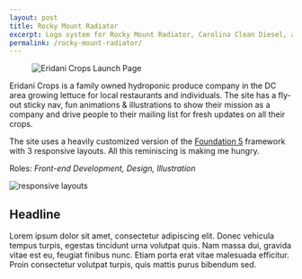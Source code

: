 ```yaml
---
layout: post
title: Rocky Mount Radiator
excerpt: Logo system for Rocky Mount Radiator, Carolina Clean Diesel, and HeavyDutyCoolingParts.com
permalink: /rocky-mount-radiator/
---
```


<figure class="overlap">
    <img src="http://justinwmunn.com/images/eridani/eridani-site.jpg" alt="Eridani Crops Launch Page" />
</figure>

Eridani Crops is a family owned hydroponic produce company in the DC area growing lettuce for local restaurants and individuals. The site has a fly-out sticky nav, fun animations & illustrations to show their mission as a company and drive people to their mailing list for fresh updates on all their crops.

The site uses a heavily customized version of the [Foundation 5](http://foundation.zurb.com/) framework with 3 responsive layouts. All this reminiscing is making me hungry.

Roles: *Front-end Development, Design, Illustration*

<div class="row centered">
    <div class="half">
        <img src="http://justinwmunn.com/images/eridani/eridani-devices.jpg" alt="responsive layouts" />
    </div>
    <div class="half">
        <h2>Headline</h2>
        <p>Lorem ipsum dolor sit amet, consectetur adipiscing elit. Donec vehicula tempus turpis, egestas tincidunt urna volutpat quis. Nam massa dui, gravida vitae est eu, feugiat finibus nunc. Etiam porta erat vitae malesuada efficitur. Proin consectetur volutpat turpis, quis mattis purus bibendum sed.</p>
    </div>
</div>